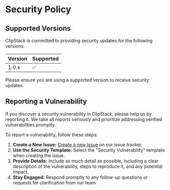# Security Policy

## Supported Versions

ClipStack is committed to providing security updates for the following versions:

| Version | Supported          |
| ------- | ------------------ |
| 1.0.x   | :white_check_mark: |

Please ensure you are using a supported version to receive security updates.

## Reporting a Vulnerability

If you discover a security vulnerability in ClipStack, please help us by reporting it. We take all reports seriously and prioritize addressing verified vulnerabilities promptly.

To report a vulnerability, follow these steps:

1. **Create a New Issue:** [Create a new issue](https://github.com/JacobJoergensen/ClipStack/issues/) on our issue tracker.
2. **Use the Security Template:** Select the "Security Vulnerability" template when creating the issue.
3. **Provide Details:** Include as much detail as possible, including a clear description of the vulnerability, steps to reproduce it, and any potential impact.
4. **Stay Engaged:** Respond promptly to any follow-up questions or requests for clarification from our team.
